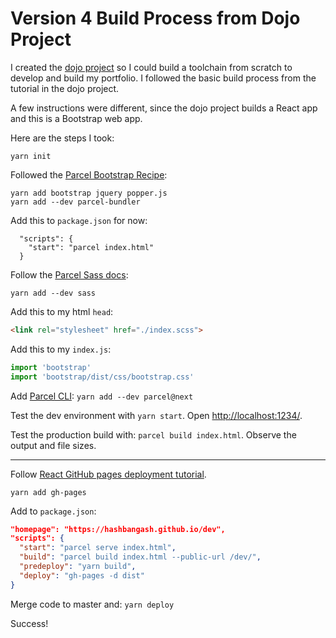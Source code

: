 # Version 4 Build Process from Dojo Project

I created the [dojo project](https://github.com/hashbangash/dojo) so I could build a toolchain from scratch to develop and build my portfolio. I followed the basic build process from the tutorial in the dojo project.

A few instructions were different, since the dojo project builds a React app and this is a Bootstrap web app.

Here are the steps I took:

`yarn init`

Followed the [Parcel Bootstrap Recipe](https://parceljs.org/recipes.html#bootstrap-+-fontawesome):
```
yarn add bootstrap jquery popper.js
yarn add --dev parcel-bundler
```
Add this to `package.json` for now:
```
  "scripts": {
    "start": "parcel index.html"
  }
```

Follow the [Parcel Sass docs](https://parceljs.org/scss.html):

`yarn add --dev sass`

Add this to my html `head`:

```html
<link rel="stylesheet" href="./index.scss">
```

Add this to my `index.js`:
```js
import 'bootstrap'
import 'bootstrap/dist/css/bootstrap.css'
```

Add [Parcel CLI](https://github.com/parcel-bundler/parcel#parcel-cli):
`yarn add --dev parcel@next`

Test the dev environment with `yarn start`. Open <http://localhost:1234/>.

Test the production build with: `parcel build index.html`. Observe the output and file sizes.

***

Follow [React GitHub pages deployment tutorial](https://create-react-app.dev/docs/deployment/#github-pages).

`yarn add gh-pages`

Add to `package.json`:
```json
"homepage": "https://hashbangash.github.io/dev",
"scripts": {
  "start": "parcel serve index.html",
  "build": "parcel build index.html --public-url /dev/",
  "predeploy": "yarn build",
  "deploy": "gh-pages -d dist"
}

```

Merge code to master and:
`yarn deploy`

Success!
